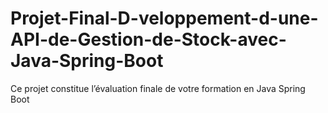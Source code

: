 # Projet-Final-D-veloppement-d-une-API-de-Gestion-de-Stock-avec-Java-Spring-Boot
Ce projet constitue l’évaluation finale de votre formation en Java Spring Boot 
